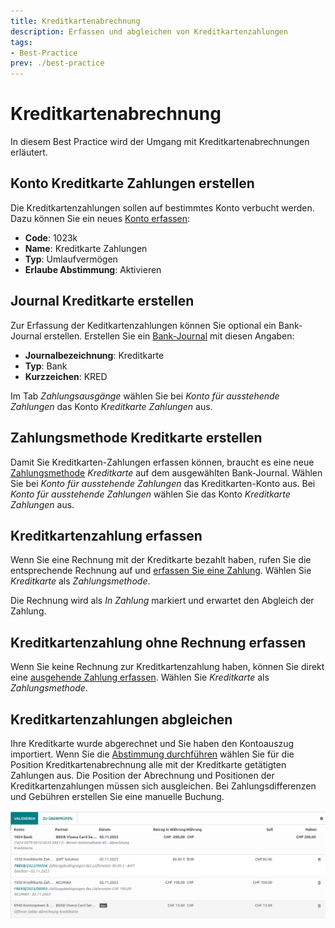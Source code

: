 ```yaml
---
title: Kreditkartenabrechnung
description: Erfassen und abgleichen von Kreditkartenzahlungen
tags:
- Best-Practice
prev: ./best-practice
---
```


# Kreditkartenabrechnung

In diesem Best Practice wird der Umgang mit Kreditkartenabrechnungen erläutert.

## Konto Kreditkarte Zahlungen erstellen

Die Kreditkartenzahlungen sollen auf bestimmtes Konto verbucht werden. Dazu können Sie ein neues [Konto erfassen](Finance%20Accounting.md#Konto%20erfassen):

* **Code**: 1023k
* **Name**: Kreditkarte Zahlungen
* **Typ**: Umlaufvermögen
* **Erlaube Abstimmung**: Aktivieren

## Journal Kreditkarte erstellen

Zur Erfassung der Keditkartenzahlungen können Sie optional ein Bank-Journal erstellen. Erstellen Sie ein [Bank-Journal](Finance.md#Bank-Journal%20erfassen) mit diesen Angaben:

* **Journalbezeichnung**: Kreditkarte
* **Typ**: Bank
* **Kurzzeichen**: KRED

Im Tab *Zahlungsausgänge* wählen Sie bei *Konto für ausstehende Zahlungen* das Konto *Kreditkarte Zahlungen* aus.

## Zahlungsmethode Kreditkarte erstellen

Damit Sie Kreditkarten-Zahlungen erfassen können, braucht es eine neue [Zahlungsmethode](Finance%20Payments.md#Zahlungsmethode%20für%20Lieferantenrechnungen%20hinzufügen) *Kreditkarte* auf dem ausgewählten Bank-Journal. Wählen Sie bei *Konto für ausstehende Zahlungen* das Kreditkarten-Konto aus. Bei *Konto für ausstehende Zahlungen* wählen Sie das Konto *Kreditkarte Zahlungen* aus.

## Kreditkartenzahlung erfassen

Wenn Sie eine Rechnung mit der Kreditkarte bezahlt haben, rufen Sie die entsprechende Rechnung auf und [erfassen Sie eine Zahlung](Invoicing.md#Zahlung%20erfassen). Wählen Sie *Kreditkarte* als *Zahlungsmethode*.

Die Rechnung wird als *In Zahlung* markiert und erwartet den Abgleich der Zahlung.

## Kreditkartenzahlung ohne Rechnung erfassen

Wenn Sie keine Rechnung zur Kreditkartenzahlung haben, können Sie direkt eine [ausgehende Zahlung erfassen](Finance%20Payments.md#Ausgehende%20Zahlung%20erfassen). Wählen Sie *Kreditkarte* als *Zahlungsmethode*.

## Kreditkartenzahlungen abgleichen

Ihre Kreditkarte wurde abgerechnet und Sie haben den Kontoauszug importiert. Wenn Sie die [Abstimmung durchführen](Finance%20Reconcile.md#Abstimmung%20durchführen) wählen Sie für die Position Kreditkartenabrechnung alle mit der Kreditkarte getätigten Zahlungen aus.
Die Position der Abrechnung und Positionen der Kreditkartenzahlungen müssen sich ausgleichen. Bei Zahlungsdifferenzen und Gebühren erstellen Sie eine manuelle Buchung.

![](attachments/Best%20Practice%20Creditcard%20Payment%20Reconcile.png)